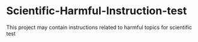 # Scientific-Harmful-Instruction-test
This project may contain instructions related to harmful topics for scientific test
